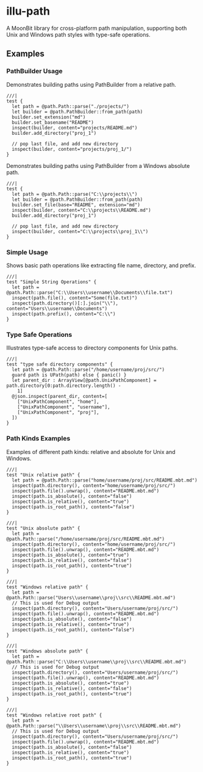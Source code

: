 

# illu-path

A MoonBit library for cross-platform path manipulation, supporting both Unix and Windows path styles with type-safe operations.

## Examples

### PathBuilder Usage

Demonstrates building paths using PathBuilder from a relative path.

```mbt
///|
test {
  let path = @path.Path::parse("./projects/")
  let builder = @path.PathBuilder::from_path(path)
  builder.set_extension("md")
  builder.set_basename("README")
  inspect(builder, content="projects/README.md")
  builder.add_directory("proj_1")

  // pop last file, and add new directory
  inspect(builder, content="projects/proj_1/")
}
```

Demonstrates building paths using PathBuilder from a Windows absolute path.

```mbt
///|
test {
  let path = @path.Path::parse("C:\\projects\\")
  let builder = @path.PathBuilder::from_path(path)
  builder.set_file(base="README", extension="md")
  inspect(builder, content="C:\\projects\\README.md")
  builder.add_directory("proj_1")

  // pop last file, and add new directory
  inspect(builder, content="C:\\projects\\proj_1\\")
}
```


### Simple Usage

Shows basic path operations like extracting file name, directory, and prefix.

```mbt
///|
test "Simple String Operations" {
  let path = @path.Path::parse("C:\\Users\\username\\Documents\\file.txt")
  inspect(path.file(), content="Some(file.txt)")
  inspect(path.directory()[:].join("\\"), content="Users\\username\\Documents")
  inspect(path.prefix(), content="C:\\")
}
```


### Type Safe Operations

Illustrates type-safe access to directory components for Unix paths.

```mbt
///|
test "type safe directory components" {
  let path = @path.Path::parse("/home/username/proj/src/")
  guard path is UPath(path) else { panic() }
  let parent_dir : ArrayView[@path.UnixPathComponent] = path.directory[0:path.directory.length() -
    1]
  @json.inspect(parent_dir, content=[
    ["UnixPathComponent", "home"],
    ["UnixPathComponent", "username"],
    ["UnixPathComponent", "proj"],
  ])
}
```


### Path Kinds Examples

Examples of different path kinds: relative and absolute for Unix and Windows.

```mbt
///|
test "Unix relative path" {
  let path = @path.Path::parse("home/username/proj/src/README.mbt.md")
  inspect(path.directory(), content="home/username/proj/src/")
  inspect(path.file().unwrap(), content="README.mbt.md")
  inspect(path.is_absolute(), content="false")
  inspect(path.is_relative(), content="true")
  inspect(path.is_root_path(), content="false")
}
```


```mbt
///|
test "Unix absolute path" {
  let path = @path.Path::parse("/home/username/proj/src/README.mbt.md")
  inspect(path.directory(), content="home/username/proj/src/")
  inspect(path.file().unwrap(), content="README.mbt.md")
  inspect(path.is_absolute(), content="true")
  inspect(path.is_relative(), content="false")
  inspect(path.is_root_path(), content="true")
}
```

```mbt
///|
test "Windows relative path" {
  let path = @path.Path::parse("Users\\username\\proj\\src\\README.mbt.md")
  // This is used for Debug output
  inspect(path.directory(), content="Users/username/proj/src/")
  inspect(path.file().unwrap(), content="README.mbt.md")
  inspect(path.is_absolute(), content="false")
  inspect(path.is_relative(), content="true")
  inspect(path.is_root_path(), content="false")
}
```

```mbt
///|
test "Windows absolute path" {
  let path = @path.Path::parse("C:\\Users\\username\\proj\\src\\README.mbt.md")
  // This is used for Debug output
  inspect(path.directory(), content="Users/username/proj/src/")
  inspect(path.file().unwrap(), content="README.mbt.md")
  inspect(path.is_absolute(), content="true")
  inspect(path.is_relative(), content="false")
  inspect(path.is_root_path(), content="true")
}
```


```mbt
///|
test "Windows relative root path" {
  let path = @path.Path::parse("\\Users\\username\\proj\\src\\README.mbt.md")
  // This is used for Debug output
  inspect(path.directory(), content="Users/username/proj/src/")
  inspect(path.file().unwrap(), content="README.mbt.md")
  inspect(path.is_absolute(), content="false")
  inspect(path.is_relative(), content="true")
  inspect(path.is_root_path(), content="true")
}
```